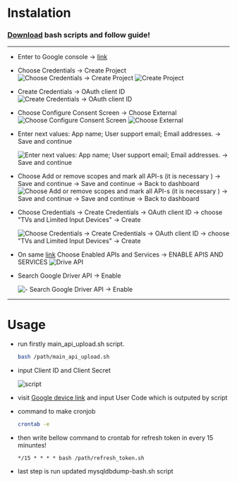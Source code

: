 # Instalation




### [Download](https://github.com/patarakaci/Upload.Drive.Api/releases/download/curl-v1.0/bash_driver_api.tar.gz) bash scripts and follow guide!
---

- Enter to Google console -> [link](https://console.cloud.google.com/)

- Choose Credentials -> Create Project
![Choose Credentials -> Create Project](./README/1.png)
![Create Project](./README/2.png)




- Create Credentials -> OAuth client ID
![Create Credentials -> OAuth client ID](./README/3.png)




- Choose Configure Consent Screen -> Choose External
![Choose Configure Consent Screen](./README/4.png)
![Choose External](./README/5.png)




- Enter next values: App name; User support email; Email addresses. -> Save and continue

    ![Enter next values: App name; User support email; Email addresses. -> Save and continue](./README/6.png)



- Choose Add or remove scopes and mark all API-s (it is necessary ) -> Save and continue -> Save and continue -> Back to dashboard
![Choose Add or remove scopes and mark all API-s (it is necessary ) -> Save and continue -> Save and continue -> Back to dashboard](./README/7.png)


- Choose Credentials -> Create Credentials -> OAuth client ID -> choose "TVs and Limited Input Devices" -> Create

    ![Choose Credentials -> Create Credentials -> OAuth client ID -> choose "TVs and Limited Input Devices" -> Create](./README/8.png)

- On same [link](https://console.developers.google.com/) Choose Enabled APIs and Services -> ENABLE APIS AND SERVICES
![Drive API](./README/10.png)

- Search Google Driver API -> Enable

    ![- Search Google Driver API -> Enable](./README/11.png)

---
# Usage
- run firstly main_api_upload.sh script.
    ```bash
    bash /path/main_api_upload.sh
    ```
- input Client ID and Client Secret

    ![script](./README/12.png) 
- visit [Google device link](https://www.google.com/device) and input User Code which is outputed by script
- command to make cronjob
    ```bash
    crontab -e
    ``` 
- then write bellow command to crontab for refresh token in every 15 minuntes!
    ```
    */15 * * * * bash /path/refresh_token.sh
    ```
- last step is run updated mysqldbdump-bash.sh script